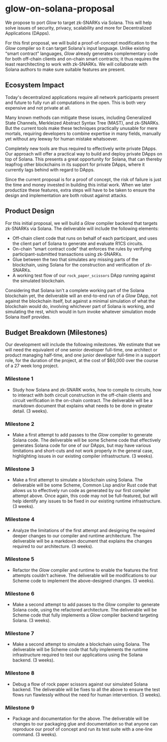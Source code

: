# glow-on-solana-proposal


We propose to port *Glow* to target zk-SNARKs via Solana.
This will help solve issues of security, privacy, scalability and more for
Decentralized Applications (DApps).

For this first proposal, we will build a proof-of-concept modification to the *Glow* compiler
so it can target Solana's input language.
Unlike existing “smart contract” languages, *Glow* already generates complementary code
for both off-chain clients and on-chain smart contracts;
it thus requires the least rearchitecting to work with zk-SNARKs.
We will collaborate with Solana authors to make sure suitable features are present.

## Ecosystem Impact

Today's decentralized applications require all network participants
present and future to fully run all computations in the open.
This is both very expensive and not private at all.

Many known methods can mitigate these issues, including
Generalized State Channels, Merkleized Abstract Syntax Tree (MAST), and zk-SNARKs.
But the current tools make these techniques practically unusable for mere mortals,
requiring developers to combine expertise in many fields,
manually yet without any leeway for human mistake whatsoever.

Completely new tools are thus required to effectively write private DApps.
Our approach will offer a practical way to build and deploy private DApps on top of Solana.
This presents a great opportunity for Solana, that can thereby leapfrog other blockchains
in its support for private DApps, where it currently lags behind with regard to DApps.

Since the current proposal is for a proof of concept, the risk of failure is just
the time and money invested in building this initial work.
When we later productize these features, extra steps will have to be taken
to ensure the design and implementation are both robust against attacks.

## Product Design

For this initial proposal, we will build a *Glow* compiler backend
that targets zk-SNARKs via Solana.
The deliverable will include the following elements:
- Off-chain client code that runs on behalf of each participant,
  and uses the client part of Solana to generate and evaluate R1CS circuits.
- On-chain “smart contract code” that enforces the rules by verifying
  participant-submitted transactions using zk-SNARKs.
- Glue between the two that simulates any missing parts of the blockchain,
  using Solana for the construction and verification of zk-SNARKs.
- A working test flow of our `rock_paper_scissors` DApp
  running against the simulated blockchain.

Considering that Solana isn't a complete working part of the Solana blockchain yet,
the deliverable will an end-to-end run of a *Glow* DApp, not against the blockchain itself,
but against a minimal simulation of what the blockchain would do,
involving whichever part of Solana is working, and simulating the rest,
which would in turn invoke whatever simulation mode Solana itself provides.

## Budget Breakdown (Milestones)

Our development will include the following milestones.
We estimate that we will need the equivalent of one senior developer full-time,
one architect or product managing half-time, and
one junior developer full-time in a support role,
for the duration of the project, at the cost of $60,000 over the course of a 27 week long project.

### Milestone 1
- Study how Solana and zk-SNARK works, how to compile to circuits,
  how to interact with both circuit construction in the off-chain clients
  and circuit verification in the on-chain contract.
  The deliverable will be a markdown document
  that explains what needs to be done in greater detail.
  (3 weeks).

### Milestone 2
- Make a first attempt to add passes to the *Glow* compiler to generate Solana code.
  The deliverable will be some Scheme code that effectively generates Solana code
  for one of our DApps, but may have various limitations and short-cuts
  and not work properly in the general case,
  highlighting issues in our existing compiler infrastructure.
  (3 weeks).

### Milestone 3
- Make a first attempt to simulate a blockchain using Solana.
  The deliverable will be some Scheme, Common Lisp and/or Rust code
  that allows us to effectively run code as generated by our first compiler attempt above.
  Once again, this code may not be full-featured, but will help identify
  any issues to be fixed in our existing runtime infrastructure.
  (3 weeks).

### Milestone 4
- Analyze the limitations of the first attempt and designing
  the required deeper changes to our compiler and runtime architecture.
  The deliverable will be a markdown document
  that explains the changes required to our architecture.
  (3 weeks).

### Milestone 5
- Refactor the *Glow* compiler and runtime to enable the features
  the first attempts couldn't achieve.
  The deliverable will be modifications to our Scheme code
  to implement the above-designed changes.
  (3 weeks).

### Milestone 6
- Make a second attempt to add passes to the *Glow* compiler to generate Solana code,
  using the refactored architecture.
  The deliverable will be Scheme code that fully implements
  a *Glow* compiler backend targeting Solana.
  (3 weeks).
### Milestone 7
- Make a second attempt to simulate a blockchain using Solana.
  The deliverable will be Scheme code that fully implements
  the runtime infrastructure required to test our applications using the Solana backend.
  (3 weeks).

### Milestone 8
- Debug a flow of rock paper scissors against our simulated Solana backend.
  The deliverable will be fixes to all the above to ensure the test flows
  run flawlessly without the need for human intervention.
  (3 weeks).

### Milestone 9
- Package and documentation for the above.
  The deliverable will be changes to our packaging glue and documentation
  so that anyone can reproduce our proof of concept and run its test suite
  with a one-line command.
  (3 weeks).


